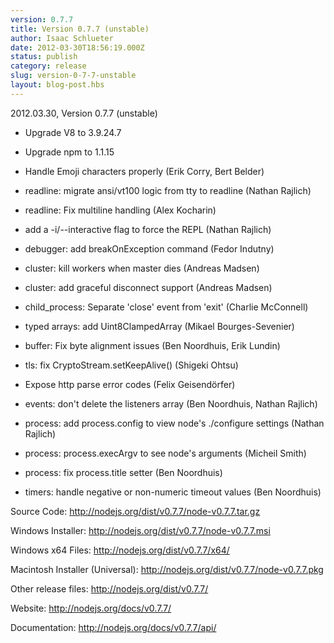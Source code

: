 ```yaml
---
version: 0.7.7
title: Version 0.7.7 (unstable)
author: Isaac Schlueter
date: 2012-03-30T18:56:19.000Z
status: publish
category: release
slug: version-0-7-7-unstable
layout: blog-post.hbs
---
```


<p>2012.03.30, Version 0.7.7 (unstable)

</p>
<ul>
<li><p>Upgrade V8 to 3.9.24.7</p>
</li>
<li><p>Upgrade npm to 1.1.15</p>
</li>
<li><p>Handle Emoji characters properly (Erik Corry, Bert Belder)</p>
</li>
<li><p>readline: migrate ansi/vt100 logic from tty to readline (Nathan Rajlich)</p>
</li>
<li><p>readline: Fix multiline handling (Alex Kocharin)</p>
</li>
<li><p>add a -i/--interactive flag to force the REPL (Nathan Rajlich)</p>
</li>
<li><p>debugger: add breakOnException command (Fedor Indutny)</p>
</li>
<li><p>cluster: kill workers when master dies (Andreas Madsen)</p>
</li>
<li><p>cluster: add graceful disconnect support (Andreas Madsen)</p>
</li>
<li><p>child_process: Separate &#39;close&#39; event from &#39;exit&#39; (Charlie McConnell)</p>
</li>
<li><p>typed arrays: add Uint8ClampedArray (Mikael Bourges-Sevenier)</p>
</li>
<li><p>buffer: Fix byte alignment issues (Ben Noordhuis, Erik Lundin)</p>
</li>
<li><p>tls: fix CryptoStream.setKeepAlive() (Shigeki Ohtsu)</p>
</li>
<li><p>Expose http parse error codes (Felix Geisendörfer)</p>
</li>
<li><p>events: don&#39;t delete the listeners array (Ben Noordhuis, Nathan Rajlich)</p>
</li>
<li><p>process: add process.config to view node&#39;s ./configure settings (Nathan Rajlich)</p>
</li>
<li><p>process: process.execArgv to see node&#39;s arguments (Micheil Smith)</p>
</li>
<li><p>process: fix process.title setter (Ben Noordhuis)</p>
</li>
<li><p>timers: handle negative or non-numeric timeout values (Ben Noordhuis)</p>
</li>
</ul>
<p>Source Code: <a href="http://nodejs.org/dist/v0.7.7/node-v0.7.7.tar.gz">http://nodejs.org/dist/v0.7.7/node-v0.7.7.tar.gz</a>

</p>
<p>Windows Installer: <a href="http://nodejs.org/dist/v0.7.7/node-v0.7.7.msi">http://nodejs.org/dist/v0.7.7/node-v0.7.7.msi</a>

</p>
<p>Windows x64 Files: <a href="http://nodejs.org/dist/v0.7.7/x64/">http://nodejs.org/dist/v0.7.7/x64/</a>

</p>
<p>Macintosh Installer (Universal): <a href="http://nodejs.org/dist/v0.7.7/node-v0.7.7.pkg">http://nodejs.org/dist/v0.7.7/node-v0.7.7.pkg</a>

</p>
<p>Other release files: <a href="http://nodejs.org/dist/v0.7.7/">http://nodejs.org/dist/v0.7.7/</a>

</p>
<p>Website: <a href="http://nodejs.org/docs/v0.7.7/">http://nodejs.org/docs/v0.7.7/</a>

</p>
<p>Documentation: <a href="http://nodejs.org/docs/v0.7.7/api/">http://nodejs.org/docs/v0.7.7/api/</a>
</p>
